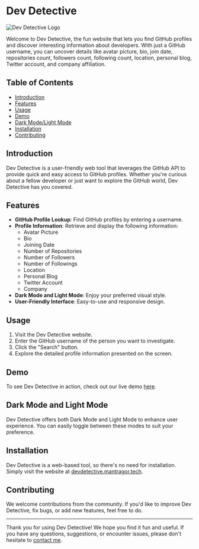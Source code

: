 # Dev Detective

![Dev Detective Logo](link_to_your_logo_image.png)

Welcome to Dev Detective, the fun website that lets you find GitHub profiles and discover interesting information about developers. With just a GitHub username, you can uncover details like avatar picture, bio, join date, repositories count, followers count, following count, location, personal blog, Twitter account, and company affiliation.

## Table of Contents

- [Introduction](#introduction)
- [Features](#features)
- [Usage](#usage)
- [Demo](#demo)
- [Dark Mode/Light Mode](#dark-mode-and-light-mode)
- [Installation](#installation)
- [Contributing](#contributing)

## Introduction

Dev Detective is a user-friendly web tool that leverages the GitHub API to provide quick and easy access to GitHub profiles. Whether you're curious about a fellow developer or just want to explore the GitHub world, Dev Detective has you covered.

## Features

- **GitHub Profile Lookup**: Find GitHub profiles by entering a username.
- **Profile Information**: Retrieve and display the following information:
  - Avatar Picture
  - Bio
  - Joining Date
  - Number of Repositories
  - Number of Followers
  - Number of Followings
  - Location
  - Personal Blog
  - Twitter Account
  - Company
- **Dark Mode and Light Mode**: Enjoy your preferred visual style.
- **User-Friendly Interface**: Easy-to-use and responsive design.

## Usage

1. Visit the Dev Detective website.
2. Enter the GitHub username of the person you want to investigate.
3. Click the "Search" button.
4. Explore the detailed profile information presented on the screen.

## Demo

To see Dev Detective in action, check out our live demo [here](devdetective.mantragor.tech).

## Dark Mode and Light Mode

Dev Detective offers both Dark Mode and Light Mode to enhance user experience. You can easily toggle between these modes to suit your preference.

## Installation

Dev Detective is a web-based tool, so there's no need for installation. Simply visit the website at [devdetective.mantragor.tech](devdetective.mantragor.tech).

## Contributing

We welcome contributions from the community. If you'd like to improve Dev Detective, fix bugs, or add new features, feel free to do.

---

Thank you for using Dev Detective! We hope you find it fun and useful. If you have any questions, suggestions, or encounter issues, please don't hesitate to [contact me](mailto:contactme@mantragor.tech).
